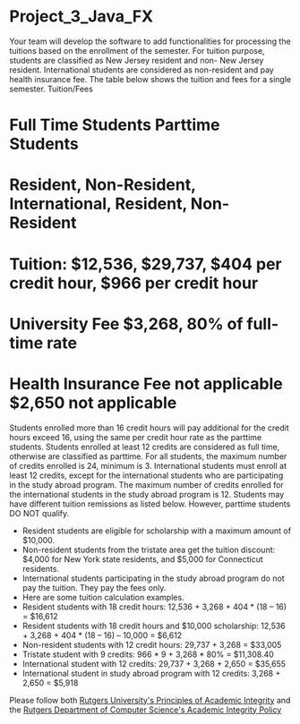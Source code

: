 # Project_3_Java_FX

Your team will develop the software to add functionalities for processing the tuitions based on the enrollment of the semester. For tuition purpose, students are classified as New Jersey resident and non-
New Jersey resident. International students are considered as non-resident and pay health insurance fee. The table below shows the tuition and fees for a single semester. Tuition/Fees

  # Full Time Students Parttime Students
  # Resident, Non-Resident, International, Resident, Non-Resident
  # Tuition: $12,536, $29,737, $404 per credit hour, $966 per credit hour
  # University Fee $3,268, 80% of full-time rate
  # Health Insurance Fee not applicable $2,650 not applicable
  
Students enrolled more than 16 credit hours will pay additional for the credit hours exceed 16, using the same per
credit hour rate as the parttime students. Students enrolled at least 12 credits are considered as full time, otherwise
are classified as parttime. For all students, the maximum number of credits enrolled is 24, minimum is 3. International
students must enroll at least 12 credits, except for the international students who are participating in the study abroad
program. The maximum number of credits enrolled for the international students in the study abroad program is 12.
Students may have different tuition remissions as listed below. However, parttime students DO NOT qualify.
- Resident students are eligible for scholarship with a maximum amount of $10,000.
- Non-resident students from the tristate area get the tuition discount: $4,000 for New York state residents, and
$5,000 for Connecticut residents.
- International students participating in the study abroad program do not pay the tuition. They pay the fees only.
- Here are some tuition calculation examples.
- Resident students with 18 credit hours: 12,536 + 3,268 + 404 * (18 – 16) = $16,612
- Resident students with 18 credit hours and $10,000 scholarship: 12,536 + 3,268 + 404 * (18 – 16) – 10,000 = $6,612
- Non-resident students with 12 credit hours: 29,737 + 3,268 = $33,005
- Tristate student with 9 credits: 966 * 9 + 3,268 * 80% = $11,308.40
- International student with 12 credits: 29,737 + 3,268 + 2,650 = $35,655
- International student in study abroad program with 12 credits: 3,268 + 2,650 = $5,918

Please follow both [Rutgers University's Principles of Academic Integrity](https://academicintegrity.rutgers.edu) and the [Rutgers Department of Computer Science's Academic Integrity Policy](https://www.cs.rutgers.edu/academics/undergraduate/academic-integrity-policy)
